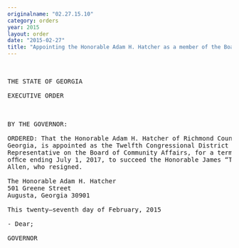 ```yaml
---
originalname: "02.27.15.10"
category: orders
year: 2015
layout: order
date: "2015-02-27"
title: "Appointing the Honorable Adam H. Hatcher as a member of the Board of Community Affairs"
---
```

<pre>
 

THE STATE OF GEORGIA

EXECUTIVE ORDER

 

BY THE GOVERNOR:

ORDERED: That the Honorable Adam H. Hatcher of Richmond County,
Georgia, is appointed as the Twelfth Congressional District
Representative on the Board of Community Affairs, for a term of
ofﬁce ending July 1, 2017, to succeed the Honorable James “Trey”
Allen, who resigned.

The Honorable Adam H. Hatcher
501 Greene Street
Augusta, Georgia 30901

This twenty—seventh day of February, 2015

- Dear;

GOVERNOR

 

 

 

</pre>
